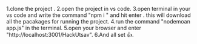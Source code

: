 1.clone the project .
2.open the project in vs code.
3.open terminal in your vs code and write the command "npm i " and hit enter . this will download all the pacakages for running the project. 
4.run the command "nodemoan app.js" in the terminal.
5.open your browser and enter "http://localhost:3001/HackUtsav".
6.And all set 👍.
